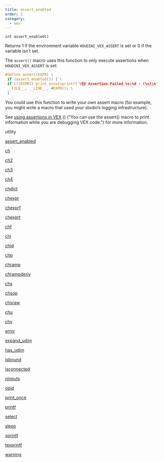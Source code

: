 ```yaml
---
title: assert_enabled
order: 2
category:
  - vex
---
```


`int assert_enabled()`

Returns 1 if the environment variable `HOUDINI_VEX_ASSERT` is set or 0 if the variable isn’t set.

The `assert()` macro uses this function to only execute assertions when `HOUDINI_VEX_ASSERT` is set:

```c
#define assert(EXPR) \
 if (assert_enabled()) { \
 if (!(EXPR)) print_once(sprintf('VEX Assertion Failed %s:%d - (%s)\n', \
 __FILE__, __LINE__, #EXPR)); \
 }

```

You could use this function to write your own assert macro (for example, you might write a macro that used your studio’s logging infrastructure).

See [using assertions in VEX](../assertions.html) () ("You can use the assert() macro to print information while you are debugging VEX code.") for more information.

utility

[assert_enabled](assert_enabled.html)

[ch](ch.html)

[ch2](ch2.html)

[ch3](ch3.html)

[ch4](ch4.html)

[chdict](chdict.html)

[chexpr](chexpr.html)

[chexprf](chexprf.html)

[chexprt](chexprt.html)

[chf](chf.html)

[chi](chi.html)

[chid](chid.html)

[chp](chp.html)

[chramp](chramp.html)

[chrampderiv](chrampderiv.html)

[chs](chs.html)

[chsop](chsop.html)

[chsraw](chsraw.html)

[chu](chu.html)

[chv](chv.html)

[error](error.html)

[expand_udim](expand_udim.html)

[has_udim](has_udim.html)

[isbound](isbound.html)

[isconnected](isconnected.html)

[ninputs](ninputs.html)

[opid](opid.html)

[print_once](print_once.html)

[printf](printf.html)

[select](select.html)

[sleep](sleep.html)

[sprintf](sprintf.html)

[texprintf](texprintf.html)

[warning](warning.html)
